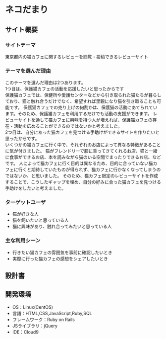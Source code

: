 # ネコだまり

## サイト概要

### サイトテーマ
東京都内の猫カフェに関するレビューを閲覧・投稿できるレビューサイト

### テーマを選んだ理由
このテーマを選んだ理由は2つあります。  
1つ目は、保護猫カフェの活動を応援したいと思ったからです  
保護猫カフェでは、保健所や愛護センターなどから引き取られた猫たちが暮らしており、猫と触れ合うだけでなく、希望すれば里親になり猫を引き取ることも可能です。
保護猫カフェでの売り上げの何割かは、保護猫の活動にあてられています。そのため、保護猫カフェを利用するだけでも活動の支援ができます。
レビューサイトを通して猫カフェに興味を持つ人が増えれば、保護猫カフェの存在・活動を広めることができるのではないかと考えました。  
2つ目は、自分にあった猫カフェを見つける手助けができるサイトを作りたいと思ったからです。  
いくつかの猫カフェに行く中で、それぞれのお店によって異なる特徴があることに気が付きました。
猫がフレンドリーで膝に乗ってきてくれるお店、猫と一緒に食事ができるお店、本を読みながら猫のいる空間でまったりできるお店、などです。
人によって猫カフェに行く目的は異なるため、目的に合っていない猫カフェに行くと期待していたものが得られず、猫カフェに行かなくなってしまうのではないか、と思いました。
そのため、猫カフェ限定のレビューサイトを作成することで、こうしたギャップを埋め、自分の好みに合った猫カフェを見つける手助けをしたいと考えました。

### ターゲットユーザ
- 猫が好きな人
- 猫を飼いたいと思っている人
- 猫に興味があり、触れ合ってみたいと思っている人

### 主な利用シーン
- 行きたい猫カフェの雰囲気を事前に確認したいとき
- 実際に行った猫カフェの感想をシェアしたいとき

## 設計書


## 開発環境
- OS：Linux(CentOS)
- 言語：HTML,CSS,JavaScript,Ruby,SQL
- フレームワーク：Ruby on Rails
- JSライブラリ：jQuery
- IDE：Cloud9
